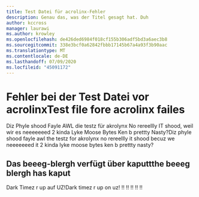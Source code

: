 ```yaml
---
title: Test Datei für acrolinx-Fehler
description: Genau das, was der Titel gesagt hat. Duh
author: kccross
manager: laurawi
ms.author: krowley
ms.openlocfilehash: de426ded6984f018cf155b306adf5bd3a6aec3b8
ms.sourcegitcommit: 338e3bcf0a62842fbbb17145b67a4a93f3b90aac
ms.translationtype: MT
ms.contentlocale: de-DE
ms.lasthandoff: 07/09/2020
ms.locfileid: "45091172"
---
```

# <a name="test-file-fore-acrolinx-failes"></a><span data-ttu-id="816af-104">Fehler bei der Test Datei vor acrolinx</span><span class="sxs-lookup"><span data-stu-id="816af-104">Test file fore acrolinx failes</span></span>

<span data-ttu-id="816af-105">Diz Phyle shood Fayle AWL die testz für akrolynx No rereellly IT shood, weil wir es neeeeeeed 2 kinda Lyke Moose Bytes Ken b prettty Nasty?</span><span class="sxs-lookup"><span data-stu-id="816af-105">Diz phyle shood fayle awl the testz for akrolynx no rereellly it shood becuz we neeeeeeed it 2 kinda lyke moose bytes ken b prettty nasty?</span></span>

## <a name="the-beeeg-blergh-has-kaput"></a><span data-ttu-id="816af-106">Das beeeg-blergh verfügt über kaputt</span><span class="sxs-lookup"><span data-stu-id="816af-106">the beeeg blergh has kaput</span></span>
<span data-ttu-id="816af-107">Dark Timez r up auf UZ!</span><span class="sxs-lookup"><span data-stu-id="816af-107">Dark timez r up on uz!</span></span> <span data-ttu-id="816af-108">!</span><span class="sxs-lookup"><span data-stu-id="816af-108">!</span></span> <span data-ttu-id="816af-109">!</span><span class="sxs-lookup"><span data-stu-id="816af-109">!</span></span> <span data-ttu-id="816af-110">!</span><span class="sxs-lookup"><span data-stu-id="816af-110">!</span></span> <span data-ttu-id="816af-111">!</span><span class="sxs-lookup"><span data-stu-id="816af-111">!</span></span> <span data-ttu-id="816af-112">!</span><span class="sxs-lookup"><span data-stu-id="816af-112">!</span></span>
